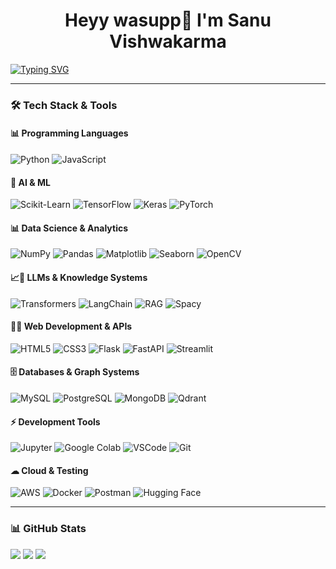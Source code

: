 
  <h1 align="center">Heyy wasupp👋 I'm Sanu Vishwakarma <width="30px"></h1>

[![Typing SVG](https://readme-typing-svg.herokuapp.com?font=Robot-Bold&size=30&color=330033&center=true&vCenter=true&width=900&height=110&lines=Data+Enthusiastic;ML+Enthusiastic;AI+Entusiastic;Data+Scientist+from+India)](https://git.io/typing-svg)

---

### 🛠️ **Tech Stack & Tools**
#### 📊 **Programming Languages**
![Python](https://img.shields.io/badge/Python-3776AB?style=for-the-badge&logo=python&logoColor=white)
![JavaScript](https://img.shields.io/badge/JavaScript-F2C811?style=for-the-badge&logo=javascript&logoColor=white)

#### 🤖 **AI & ML**
![Scikit-Learn](https://img.shields.io/badge/Scikit%20Learn-F7931E?style=for-the-badge&logo=scikitlearn&logoColor=white)
![TensorFlow](https://img.shields.io/badge/TensorFlow-FF6F00?style=for-the-badge&logo=tensorflow&logoColor=white)
![Keras](https://img.shields.io/badge/Keras-3776AB?style=for-the-badge&logo=keras&logoColor=white)
![PyTorch](https://img.shields.io/badge/PyTorch-EE4C2C?style=for-the-badge&logo=pytorch&logoColor=white)

#### 📊 **Data Science & Analytics**
![NumPy](https://img.shields.io/badge/NumPy-3776AB?style=for-the-badge&logo=numpy&logoColor=white)
![Pandas](https://img.shields.io/badge/Pandas-3776AB?style=for-the-badge&logo=pandas&logoColor=white)
![Matplotlib](https://img.shields.io/badge/Matplotlib-4479A1?style=for-the-badge&logo=matplotlib&logoColor=white)
![Seaborn](https://img.shields.io/badge/Seaborn-4479A1?style=for-the-badge&logo=seaborn&logoColor=white)
![OpenCV](https://img.shields.io/badge/OpenCV-4479A1?style=for-the-badge&logo=opencv&logoColor=white)

#### 📈🤖 **LLMs & Knowledge Systems**
![Transformers](https://img.shields.io/badge/Transformers-E25A1C?style=for-the-badge&logo=transformers&logoColor=white)
![LangChain](https://img.shields.io/badge/LangChain-66CCFF?style=for-the-badge&logo=langchain&logoColor=white)
![RAG](https://img.shields.io/badge/RAG-E25A1C?style=for-the-badge&logo=rag&logoColor=white)
![Spacy](https://img.shields.io/badge/Spacy-66CCFF?style=for-the-badge&logo=spacy&logoColor=white)

#### 🎨🌐 **Web Development & APIs**
![HTML5](https://img.shields.io/badge/HTML5-4479A1?style=for-the-badge&logo=html5&logoColor=white)
![CSS3](https://img.shields.io/badge/CSS3-3776AB?style=for-the-badge&logo=css3&logoColor=white)
![Flask](https://img.shields.io/badge/Flask-F2C811?style=for-the-badge&logo=flask&logoColor=white)
![FastAPI](https://img.shields.io/badge/FastAPI-E97627?style=for-the-badge&logo=fastapi&logoColor=white)
![Streamlit](https://img.shields.io/badge/Streamlit-11557C?style=for-the-badge&logo=streamlit&logoColor=white)

#### 🗄 **Databases & Graph Systems**
![MySQL](https://img.shields.io/badge/MySQL-4479A1?style=for-the-badge&logo=mysql&logoColor=white)
![PostgreSQL](https://img.shields.io/badge/PostgreSQL-3776AB?style=for-the-badge&logo=postgresql&logoColor=white)
![MongoDB](https://img.shields.io/badge/MongoDB-F2C811?style=for-the-badge&logo=mongodb&logoColor=white)
![Qdrant](https://img.shields.io/badge/Qdrant-E97627?style=for-the-badge&logo=qdrant&logoColor=white)

#### ⚡ **Development Tools**
![Jupyter](https://img.shields.io/badge/Jupyter-4479A1?style=for-the-badge&logo=jupyter&logoColor=white)
![Google Colab](https://img.shields.io/badge/Google%20Colab-3776AB?style=for-the-badge&logo=googlecolab&logoColor=white)
![VSCode](https://img.shields.io/badge/VSCode-F2C811?style=for-the-badge&logo=vscode&logoColor=white)
![Git](https://img.shields.io/badge/Git-E97627?style=for-the-badge&logo=git&logoColor=white)

#### ☁ **Cloud & Testing**
![AWS](https://img.shields.io/badge/AWS-232F3E?style=for-the-badge&logo=amazonaws&logoColor=white)
![Docker](https://img.shields.io/badge/Docker-3776AB?style=for-the-badge&logo=docker&logoColor=white)
![Postman](https://img.shields.io/badge/Postman-F2C811?style=for-the-badge&logo=postman&logoColor=white)
![Hugging Face](https://img.shields.io/badge/Hugging%20Face-FFD21E?style=for-the-badge&logo=huggingface&logoColor=white)

---


### 📊 **GitHub Stats**
![](https://github-readme-stats.vercel.app/api/top-langs/?username=SanuVishwakarma&theme=dark&hide_border=false&include_all_commits=true&count_private=true&layout=compact)
![](https://github-readme-stats.vercel.app/api?username=SanuVishwakarma&theme=dark&hide_border=false&include_all_commits=true&count_private=true)
![](https://github-readme-streak-stats.herokuapp.com/?user=SanuVishwakarma&theme=dark&hide_border=false)
